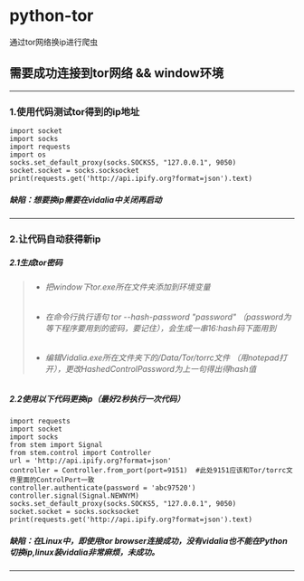 # python-tor
通过tor网络换ip进行爬虫


## 需要成功连接到tor网络 && window环境
-----------------------------------------
### 1.使用代码测试tor得到的ip地址
<pre><code>import socket
import socks
import requests
import os
socks.set_default_proxy(socks.SOCKS5, "127.0.0.1", 9050)
socket.socket = socks.socksocket
print(requests.get('http://api.ipify.org?format=json').text)
</code></pre>
##### 缺陷：想要换ip需要在vidalia中关闭再启动
------------------------------------------
### 2.让代码自动获得新ip
##### 2.1生成tor密码
>* ###### 把window下tor.exe所在文件夹添加到环境变量  
>* ###### 在命令行执行语句 tor --hash-password "password" （password为等下程序要用到的密码，要记住），会生成一串16:hash码下面用到   
>* ###### 编辑Vidalia.exe所在文件夹下的/Data/Tor/torrc文件 （用notepad打开），更改HashedControlPassword为上一句得出得hash值  

##### 2.2使用以下代码更换ip（最好2秒执行一次代码）
<pre><code>import requests
import socket
import socks
from stem import Signal  
from stem.control import Controller
url = 'http://api.ipify.org?format=json'
controller = Controller.from_port(port=9151)  #此处9151应该和Tor/torrc文件里面的ControlPort一致
controller.authenticate(password = 'abc97520')
controller.signal(Signal.NEWNYM)
socks.set_default_proxy(socks.SOCKS5, "127.0.0.1", 9050)
socket.socket = socks.socksocket
print(requests.get('http://api.ipify.org?format=json').text)
</code></pre>
##### 缺陷：在Linux中，即使用tor browser连接成功，没有vidalia也不能在Python切换ip,linux装vidalia非常麻烦，未成功。
-----------------------------------------------
